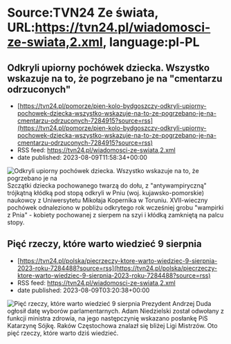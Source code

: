 # Source:TVN24 Ze świata, URL:https://tvn24.pl/wiadomosci-ze-swiata,2.xml, language:pl-PL

## Odkryli upiorny pochówek dziecka. Wszystko wskazuje na to, że pogrzebano je na "cmentarzu odrzuconych"
 - [https://tvn24.pl/pomorze/pien-kolo-bydgoszczy-odkryli-upiorny-pochowek-dziecka-wszystko-wskazuje-na-to-ze-pogrzebano-je-na-cmentarzu-odrzuconych-7284915?source=rss](https://tvn24.pl/pomorze/pien-kolo-bydgoszczy-odkryli-upiorny-pochowek-dziecka-wszystko-wskazuje-na-to-ze-pogrzebano-je-na-cmentarzu-odrzuconych-7284915?source=rss)
 - RSS feed: https://tvn24.pl/wiadomosci-ze-swiata,2.xml
 - date published: 2023-08-09T11:58:34+00:00

<img alt="Odkryli upiorny pochówek dziecka. Wszystko wskazuje na to, że pogrzebano je na " src="https://tvn24.pl/najnowsze/cdn-zdjecie-adu0ex-ulozenie-zwlok-oraz-obecnosc-klodki-moga-swiadczyc-o-tym-ze-obawiano-sie-zmarlego-i-jego-aktywnosci-po-smierci-7284907/alternates/LANDSCAPE_1280" />
    Szczątki dziecka pochowanego twarzą do dołu, z "antywampiryczną" trójkątną kłódką pod stopą odkryli w Pniu (woj. kujawsko-pomorskie) naukowcy z Uniwersytetu Mikołaja Kopernika w Toruniu. XVII-wieczny pochówek odnaleziono w pobliżu odkrytego rok wcześniej grobu "wampirki z Pnia" - kobiety pochowanej z sierpem na szyi i kłódką zamkniętą na palcu stopy.

## Pięć rzeczy, które warto wiedzieć 9 sierpnia
 - [https://tvn24.pl/polska/piecrzeczy-ktore-warto-wiedziec-9-sierpnia-2023-roku-7284488?source=rss](https://tvn24.pl/polska/piecrzeczy-ktore-warto-wiedziec-9-sierpnia-2023-roku-7284488?source=rss)
 - RSS feed: https://tvn24.pl/wiadomosci-ze-swiata,2.xml
 - date published: 2023-08-09T03:20:38+00:00

<img alt="Pięć rzeczy, które warto wiedzieć 9 sierpnia" src="https://tvn24.pl/najnowsze/cdn-zdjecie-wye166-pap_20200712_19n-1-7215641/alternates/LANDSCAPE_1280" />
    Prezydent Andrzej Duda ogłosił datę wyborów parlamentarnych. Adam Niedzielski został odwołany z funkcji ministra zdrowia, na jego następczynię wskazano posłankę PiS Katarzynę Sójkę. Raków Częstochowa znalazł się bliżej Ligi Mistrzów. Oto pięć rzeczy, które warto dziś wiedzieć.

